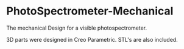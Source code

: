 # PhotoSpectrometer-Mechanical
The mechanical Design for a visible photospectrometer.

3D parts were designed in Creo Parametric. STL's are also included.
